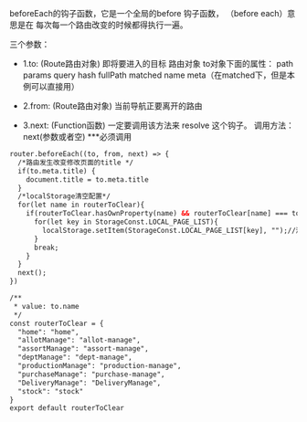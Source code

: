 
beforeEach的钩子函数，它是一个全局的before 钩子函数， （before each）意思是在 每次每一个路由改变的时候都得执行一遍。

三个参数：

- 1.to: (Route路由对象)  即将要进入的目标 路由对象       to对象下面的属性： path   params  query   hash   fullPath    matched   name    meta（在matched下，但是本例可以直接用）

- 2.from: (Route路由对象)  当前导航正要离开的路由

- 3.next: (Function函数)   一定要调用该方法来 resolve 这个钩子。  调用方法：next(参数或者空)   ***必须调用

```html
router.beforeEach((to, from, next) => {
  /*路由发生改变修改页面的title */
  if(to.meta.title) {
    document.title = to.meta.title
  }
  /*localStorage清空配置*/
  for(let name in routerToClear){
    if(routerToClear.hasOwnProperty(name) && routerToClear[name] === to.name){//到达这些页面
      for(let key in StorageConst.LOCAL_PAGE_LIST){
        localStorage.setItem(StorageConst.LOCAL_PAGE_LIST[key], "");//清除列表里面所有页面缓存
      }
      break;
    }
  }
  next();
})

/**
 * value: to.name
 */
const routerToClear = {
  "home": "home",
  "allotManage": "allot-manage",
  "assortManage": "assort-manage",
  "deptManage": "dept-manage",
  "productionManage": "production-manage",
  "purchaseManage": "purchase-manage",
  "DeliveryManage": "DeliveryManage",
  "stock": "stock"
}
export default routerToClear
```
